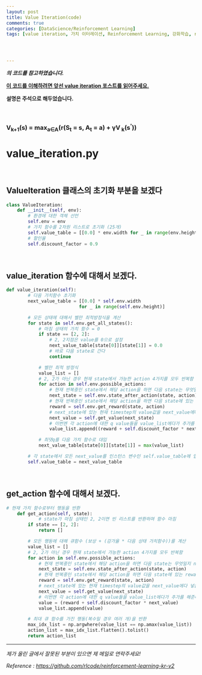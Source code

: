 ```yaml
---
layout: post
title: Value Iteration(code)
comments: true
categories: [DataScience/Reinforcement Learning]
tags: [value iteration, 가치 이터레이션, Reinforcement Learning, 강화학습, rl]




---
```


 ***[](https://github.com/rlcode/reinforcement-learning-kr-v2) 의 코드를 참고하였습니다.***

**[이 코드를 이해하려면 앞선 value iteration 포스트를 읽어주세요.](https://alvinlee9.github.io/datascience/reinforcement%20learning/2021/10/17/rlpost7.html)**

**설명은 주석으로 해두었습니다.**

<br/>

### <ceter>V<sub>k+1</sub>(s) = max<sub>a∈A</sub>(r(S<sub>t</sub> = s, A<sub>t</sub> = a) + γV<sub> k</sub>(s<sup>'</sup>))</center>

# **value_iteration.py**

<br/>

## ValueIteration 클래스의 초기화 부분을 보겠다

```python
class ValueIteration:
    def __init__(self, env):
        # 환경에 대한 객체 선언
        self.env = env
        # 가치 함수를 2차원 리스트로 초기화 (25개)
        self.value_table = [[0.0] * env.width for _ in range(env.height)]
        # 할인율
        self.discount_factor = 0.9

```

<br/>

## value_iteration 함수에 대해서 보겠다.

```python
def value_iteration(self):
        # 다음 가치함수 초기화
        next_value_table = [[0.0] * self.env.width 
                           for _ in range(self.env.height)]

        # 모든 상태에 대해서 벨만 최적방정식을 계산                           
        for state in self.env.get_all_states():
            # 마침 상태의 가치 함수 = 0
            if state == [2, 2]:
              	# 2, 2지점은 value를 0으로 설정
                next_value_table[state[0]][state[1]] = 0.0
                # 바로 다음 state로 간다
                continue

            # 벨만 최적 방정식
            value_list = []
            # 2, 2가 아닌 경우 현재 state에서 가능한 action 4가지를 모두 반복함
            for action in self.env.possible_actions:
              	# 현재 반복중인 state에서 해당 action을 하면 다음 state는 무엇일지 next_state에 넣음
                next_state = self.env.state_after_action(state, action)
                # 현재 반복중인 state에서 해당 action을 하면 다음 state에 있는 reward가 얼마일지 reward에 넣음
                reward = self.env.get_reward(state, action)
                # next_state에 있는 현재 timestep의 value값을 next_value에다 넣음
                next_value = self.get_value(next_state)
                # 이번엔 각 action에 대한 q value들을 value_list에다가 추가를 해준다.
                value_list.append((reward + self.discount_factor * next_value))

            # 최댓q를 다음 가치 함수로 대입
            next_value_table[state[0]][state[1]] = max(value_list)

        # 각 state에서 모든 next_value를 인스턴스 변수인 self.value_table에 업데이트를 시켜준다
        self.value_table = next_value_table

```

<br/>

## get_action 함수에 대해서 보겠다.

```python
# 현재 가치 함수로부터 행동을 반환
    def get_action(self, state):
    		# state가 마침 상태인 2, 2이면 빈 리스트를 반환하며 함수 마침
        if state == [2, 2]:
            return []

        # 모든 행동에 대해 큐함수 (보상 + (감가율 * 다음 상태 가치함수))를 계산
        value_list = []
        # 2, 2가 아닌 경우 현재 state에서 가능한 action 4가지를 모두 반복함
        for action in self.env.possible_actions:
            # 현재 반복중인 state에서 해당 action을 하면 다음 state는 무엇일지 next_state에 넣음
            next_state = self.env.state_after_action(state, action)
            # 현재 반복중인 state에서 해당 action을 하면 다음 state에 있는 reward가 얼마일지 reward에 넣음
            reward = self.env.get_reward(state, action)
            # next_state에 있는 현재 timestep의 value값을 next_value에다 넣음
            next_value = self.get_value(next_state)
            # 이번엔 각 action에 대한 q value들을 value_list에다가 추가를 해준다.
            value = (reward + self.discount_factor * next_value)
            value_list.append(value)

        # 최대 큐 함수를 가진 행동(복수일 경우 여러 개)을 반환
        max_idx_list = np.argwhere(value_list == np.amax(value_list))
        action_list = max_idx_list.flatten().tolist()
        return action_list
```



------

*제가 올린 글에서 잘못된 부분이 있으면 제 메일로 연락주세요!*

*Reference : https://github.com/rlcode/reinforcement-learning-kr-v2*